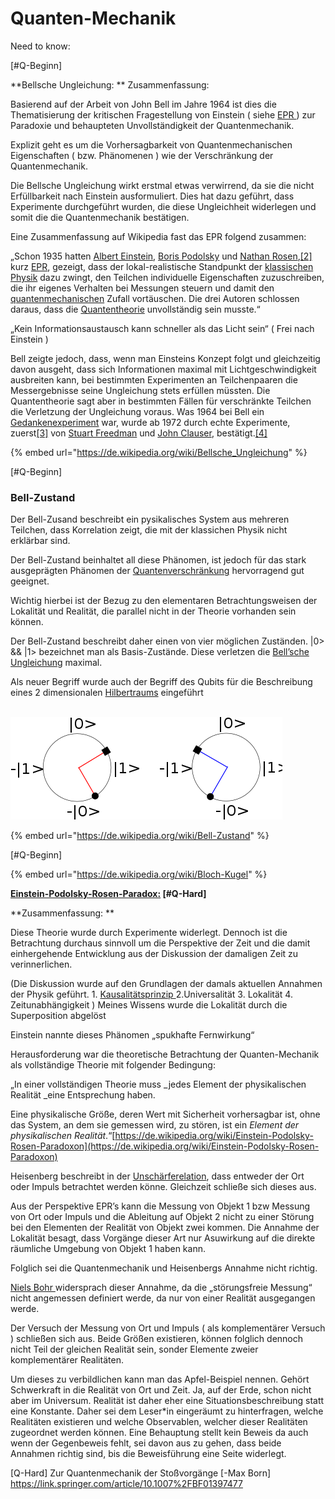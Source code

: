 # Quanten-Mechanik

Need to know: &#x20;

\[#Q-Beginn]

**Bellsche Ungleichung:    **                                                                                                               Zusammenfassung:

Basierend auf der Arbeit von John Bell im Jahre 1964 ist dies die Thematisierung der kritischen Fragestellung von Einstein ( siehe [EPR ](https://de.wikipedia.org/wiki/Einstein-Podolsky-Rosen-Paradoxon)) zur Paradoxie und behaupteten Unvollständigkeit der Quantenmechanik.

Explizit geht es um die Vorhersagbarkeit von Quantenmechanischen Eigenschaften ( bzw. Phänomenen ) wie der Verschränkung der Quantenmechanik.

Die Bellsche Ungleichung wirkt erstmal etwas verwirrend, da sie die nicht Erfüllbarkeit nach Einstein ausformuliert. Dies hat dazu geführt, dass Experimente durchgeführt wurden, die diese Ungleichheit widerlegen und somit die die Quantenmechanik bestätigen.

Eine Zusammenfassung auf Wikipedia fast das EPR folgend zusammen:

„Schon 1935 hatten [Albert Einstein](https://de.wikipedia.org/wiki/Albert\_Einstein), [Boris Podolsky](https://de.wikipedia.org/wiki/Boris\_Podolsky) und [Nathan Rosen](https://de.wikipedia.org/wiki/Nathan\_Rosen),[\[2\]](https://de.wikipedia.org/wiki/Bellsche\_Ungleichung#cite\_note-2) kurz [EPR](https://de.wikipedia.org/wiki/Einstein-Podolsky-Rosen-Paradoxon), gezeigt, dass der lokal-realistische Standpunkt der [klassischen Physik](https://de.wikipedia.org/wiki/Klassische\_Physik) dazu zwingt, den Teilchen individuelle Eigenschaften zuzuschreiben, die ihr eigenes Verhalten bei Messungen steuern und damit den [quantenmechanischen](https://de.wikipedia.org/wiki/Quantenmechanisch) Zufall vortäuschen. Die drei Autoren schlossen daraus, dass die [Quantentheorie](https://de.wikipedia.org/wiki/Quantentheorie) unvollständig sein musste.“

„Kein Informationsaustausch kann schneller als das Licht sein“ ( Frei nach Einstein )

Bell zeigte jedoch, dass, wenn man Einsteins Konzept folgt und gleichzeitig davon ausgeht, dass sich Informationen maximal mit Lichtgeschwindigkeit ausbreiten kann, bei bestimmten Experimenten an Teilchenpaaren die Messergebnisse seine Ungleichung stets erfüllen müssten. Die Quantentheorie sagt aber in bestimmten Fällen für verschränkte Teilchen die Verletzung der Ungleichung voraus. Was 1964 bei Bell ein [Gedankenexperiment](https://de.wikipedia.org/wiki/Gedankenexperiment) war, wurde ab 1972 durch echte Experimente, zuerst[\[3\]](https://de.wikipedia.org/wiki/Bellsche\_Ungleichung#cite\_note-3) von [Stuart Freedman](https://de.wikipedia.org/wiki/Stuart\_Freedman) und [John Clauser](https://de.wikipedia.org/wiki/John\_Clauser), bestätigt.[\[4\]](https://de.wikipedia.org/wiki/Bellsche\_Ungleichung#cite\_note-FC72-4)

{% embed url="https://de.wikipedia.org/wiki/Bellsche_Ungleichung" %}

\[#Q-Beginn]

### Bell-Zustand

Der Bell-Zusand beschreibt ein pysikalisches System aus mehreren Teilchen, dass Korrelation zeigt, die mit der klassichen Physik nicht erklärbar sind.

Der Bell-Zustand beinhaltet all diese Phänomen, ist jedoch für das stark ausgeprägten Phänomen der [Quantenverschränkung](https://de.wikipedia.org/wiki/Quantenverschr%C3%A4nkung) hervorragend gut geeignet.

Wichtig hierbei ist der Bezug zu den elementaren Betrachtungsweisen der Lokalität und Realität, die parallel nicht in der Theorie vorhanden sein können.

Der Bell-Zustand beschreibt daher einen von vier möglichen Zuständen. |0> && |1> bezeichnet man als Basis-Zustände. Diese verletzen die [Bell’sche Ungleichung](https://de.wikipedia.org/wiki/Bellsche\_Ungleichung) maximal.

Als neuer Begriff wurde auch der Begriff des Qubits für die Beschreibung eines 2 dimensionalen [Hilbertraums](https://de.wikipedia.org/wiki/Hilbertraum) eingeführt

\
![](<../../.gitbook/assets/image (6).png>)

{% embed url="https://de.wikipedia.org/wiki/Bell-Zustand" %}

\[#Q-Beginn]

{% embed url="https://de.wikipedia.org/wiki/Bloch-Kugel" %}

****[**Einstein-Podolsky-Rosen-Paradox:**](https://de.wikipedia.org/wiki/Einstein-Podolsky-Rosen-Paradoxon)** \[#Q-Hard]**

**Zusammenfassung:  **

Diese Theorie wurde durch Experimente widerlegt. Dennoch ist die Betrachtung durchaus sinnvoll um die Perspektive der Zeit und die damit einhergehende Entwicklung aus der Diskussion der damaligen Zeit zu verinnerlichen.

(Die Diskussion wurde auf den Grundlagen der damals aktuellen Annahmen der Physik geführt. 1. [Kausalitätsprinzip ](https://physikbuch.schule/basic-assumptions-about-nature.html#causality)2.Universalität 3. Lokalität 4. Zeitunabhängigkeit ) Meines Wissens wurde die Lokalität durch die Superposition abgelöst

Einstein nannte dieses Phänomen „spukhafte Fernwirkung“

Herausforderung war die theoretische Betrachtung der Quanten-Mechanik als vollständige Theorie mit folgender Bedingung:

„In einer vollständigen Theorie muss _jedes Element der physikalischen Realität _eine Entsprechung haben.

Eine physikalische Größe, deren Wert mit Sicherheit vorhersagbar ist, ohne das System, an dem sie gemessen wird, zu stören, ist ein _Element der physikalischen Realität_.“[https://de.wikipedia.org/wiki/Einstein-Podolsky-Rosen-Paradoxon](https://de.wikipedia.org/wiki/Einstein-Podolsky-Rosen-Paradoxon)

Heisenberg beschreibt in der [Unschärferelation](https://de.wikipedia.org/wiki/Heisenbergsche\_Unsch%C3%A4rferelation), dass entweder der Ort oder Impuls betrachtet werden könne. Gleichzeit schließe sich dieses aus.

Aus der Perspektive EPR’s kann die Messung von Objekt 1 bzw Messung von Ort oder Impuls und die Ableitung auf Objekt 2 nicht zu einer Störung bei den Elementen der Realität von Objekt zwei kommen. Die Annahme der Lokalität besagt, dass Vorgänge dieser Art nur Asuwirkung auf die direkte räumliche Umgebung von Objekt 1 haben kann.

Folglich sei die Quantenmechanik und Heisenbergs Annahme nicht richtig.

[Niels Bohr ](https://de.wikipedia.org/wiki/Niels\_Bohr)widersprach dieser Annahme, da die „störungsfreie Messung“ nicht angemessen definiert werde, da nur von einer Realität ausgegangen werde.

Der Versuch der Messung von Ort und Impuls ( als komplementärer Versuch ) schließen sich aus. Beide Größen existieren, können folglich dennoch nicht Teil der gleichen Realität sein, sonder Elemente zweier komplementärer Realitäten.

Um dieses zu verbildlichen kann man das Apfel-Beispiel nennen. Gehört Schwerkraft in die Realität von Ort und Zeit. Ja, auf der Erde, schon nicht aber im Universum. Realität ist daher eher eine Situationsbeschreibung statt eine Konstante. Daher sei dem Leser\*in eingeräumt zu hinterfragen, welche Realitäten existieren und welche Observablen, welcher dieser Realitäten zugeordnet werden können. Eine Behauptung stellt kein Beweis da auch wenn der Gegenbeweis fehlt, sei davon aus zu gehen, dass beide Annahmen richtig sind, bis die Beweisführung eine Seite widerlegt.

\[Q-Hard] Zur Quantenmechanik der Stoßvorgänge \[-Max Born] https://link.springer.com/article/10.1007%2FBF01397477
